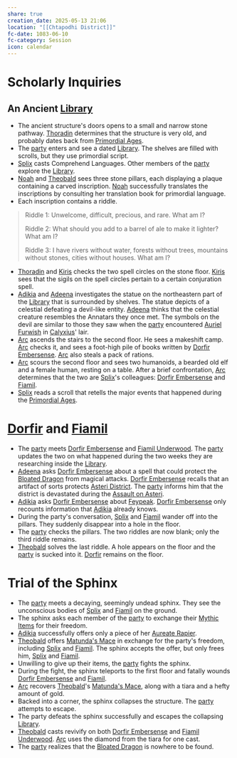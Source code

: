 ```yaml
---
share: true
creation_date: 2025-05-13 21:06
location: "[[Chtapodhi District]]"
fc-date: 1083-06-10
fc-category: Session
icon: calendar
---
```

# Scholarly Inquiries
## An Ancient [Library](../Locations/Buildings/Sunken%20Library.md)
- The ancient structure's doors opens to a small and narrow stone pathway. [Thoradin](../PCs/Thoradin%20Goodman.md) determines that the structure is very old, and probably dates back from [Primordial Ages](../Lore/Eons%20and%20Ages/Primordial%20Ages.md).
- The [party](../Factions/Seven%20Up....md) enters and see a dated [Library](../Locations/Buildings/Sunken%20Library.md). The shelves are filled with scrolls, but they use primordial script.
- [Splix](../PCs/Spraugh%20'Splix'%20Calix.md) casts Comprehend Languages. Other members of the [party](../Factions/Seven%20Up....md) explore the [Library](../Locations/Buildings/Sunken%20Library.md).
- [Noah](../PCs/Noah%20Skie.md) and [Theobald](../PCs/Theobald%20Clayhollow.md) sees three stone pillars, each displaying a plaque containing a carved inscription. [Noah](../PCs/Noah%20Skie.md) successfully translates the inscriptions by consulting her translation book for primordial language.
- Each inscription contains a riddle.
>Riddle 1: Unwelcome, difficult, precious, and rare. What am I? 
>
>Riddle 2: What should you add to a barrel of ale to make it lighter? What am I? 
>
>Riddle 3: I have rivers without water, forests without trees, mountains without stones, cities without houses. What am I?
- [Thoradin](../PCs/Thoradin%20Goodman.md) and [Kiris](../PCs/Kiris%20Acquermann.md) checks the two spell circles on the stone floor. [Kiris](../PCs/Kiris%20Acquermann.md) sees that the sigils on the spell circles pertain to a certain conjuration spell.
- [Adikia](../PCs/Adikia%20Unalome.md) and [Adeena](../PCs/Adeena%20Oberon.md) investigates the statue on the northeastern part of the [Library](../Locations/Buildings/Sunken%20Library.md) that is surrounded by shelves. The statue depicts of a celestial defeating a devil-like entity. [Adeena](../PCs/Adeena%20Oberon.md) thinks that the celestial creature resembles the Annatars they once met. The symbols on the devil are similar to those they saw when the [party](../Factions/Seven%20Up....md) encountered [Auriel Furwish](../NPCs/Auriel%20Furwish.md) in [Calyxius](../../Calyxius.md)' lair.
- [Arc](../PCs/Arc.md) ascends the stairs to the second floor. He sees a makeshift camp. [Arc](../PCs/Arc.md) checks it, and sees a foot-high pile of books written by [Dorfir Embersense](../NPCs/Dorfir%20Embersense.md). [Arc](../PCs/Arc.md) also steals a pack of rations.
- [Arc](../PCs/Arc.md) scours the second floor and sees two humanoids, a bearded old elf and a female human, resting on a table. After a brief confrontation, [Arc](../PCs/Arc.md) determines that the two are [Splix](../PCs/Spraugh%20'Splix'%20Calix.md)'s colleagues: [Dorfir Embersense](../NPCs/Dorfir%20Embersense.md) and [Fiamil](../NPCs/Fiamil%20Underwood.md).
- [Splix](../PCs/Spraugh%20'Splix'%20Calix.md) reads a scroll that retells the major events that happened during the [Primordial Ages](../Lore/Eons%20and%20Ages/Primordial%20Ages.md).
# [Dorfir](../NPCs/Dorfir%20Embersense.md) and [Fiamil](../NPCs/Fiamil%20Underwood.md)
- The [party](../Factions/Seven%20Up....md) meets [Dorfir Embersense](../NPCs/Dorfir%20Embersense.md) and [Fiamil Underwood](../NPCs/Fiamil%20Underwood.md). The [party](../Factions/Seven%20Up....md) updates the two on what happened during the two weeks they are researching inside the [Library](../Locations/Buildings/Sunken%20Library.md).
- [Adeena](../PCs/Adeena%20Oberon.md) asks [Dorfir Embersense](../NPCs/Dorfir%20Embersense.md) about a spell that could protect the [Bloated Dragon](../Items/Bloated%20Dragon.md) from magical attacks. [Dorfir Embersense](../NPCs/Dorfir%20Embersense.md) recalls that an artifact of sorts protects [Asteri District](../Locations/Areas/Asteri%20District.md). The [party](../Factions/Seven%20Up....md) informs him that the district is devastated during the [Assault on Asteri](../Lore/Events/Assault%20on%20Asteri%20and%20Unbinding%20of%20Yvernus.md).
- [Adikia](../PCs/Adikia%20Unalome.md) asks [Dorfir Embersense](../NPCs/Dorfir%20Embersense.md) about [Feypeak](../Locations/Areas/Feypeak.md). [Dorfir Embersense](../NPCs/Dorfir%20Embersense.md) only recounts information that [Adikia](../PCs/Adikia%20Unalome.md) already knows.
- During the party's conversation, [Splix](../PCs/Spraugh%20'Splix'%20Calix.md) and [Fiamil](../NPCs/Fiamil%20Underwood.md) wander off into the pillars. They suddenly disappear into a hole in the floor.
- The [party](../Factions/Seven%20Up....md) checks the pillars. The two riddles are now blank; only the third riddle remains.
- [Theobald](../PCs/Theobald%20Clayhollow.md) solves the last riddle. A hole appears on the floor and the [party](../Factions/Seven%20Up....md) is sucked into it. [Dorfir](../NPCs/Dorfir%20Embersense.md) remains on the floor.
# Trial of the Sphinx
- The [party](../Factions/Seven%20Up....md) meets a decaying, seemingly undead sphinx. They see the unconscious bodies of [Splix](../PCs/Spraugh%20'Splix'%20Calix.md) and [Fiamil](../NPCs/Fiamil%20Underwood.md) on the ground.
- The sphinx asks each member of the [party](../Factions/Seven%20Up....md) to exchange their [Mythic Items](../../Mythic%20Items.md) for their freedom.
- [Adikia](../PCs/Adikia%20Unalome.md) successfully offers only a piece of her [Aureate Rapier](../Items/Mythic%20Items/Aureate%20Rapier.md).
- [Theobald](../PCs/Theobald%20Clayhollow.md) offers [Matunda's Mace](../Items/Mythic%20Items/Matunda's%20Mace.md) in exchange for the party's freedom, including [Splix](../PCs/Spraugh%20'Splix'%20Calix.md) and [Fiamil](../NPCs/Fiamil%20Underwood.md). The sphinx accepts the offer, but only frees him, [Splix](../PCs/Spraugh%20'Splix'%20Calix.md) and [Fiamil](../NPCs/Fiamil%20Underwood.md).
- Unwilling to give up their items, the [party](../Factions/Seven%20Up....md) fights the sphinx.
- During the fight, the sphinx teleports to the first floor and fatally wounds [Dorfir Embersense](../NPCs/Dorfir%20Embersense.md) and [Fiamil](../NPCs/Fiamil%20Underwood.md).
- [Arc](../PCs/Arc.md) recovers [Theobald](../PCs/Theobald%20Clayhollow.md)'s [Matunda's Mace](../Items/Mythic%20Items/Matunda's%20Mace.md), along with a tiara and a hefty amount of gold.
- Backed into a corner, the sphinx collapses the structure. The [party](../Factions/Seven%20Up....md) attempts to escape.
- The party defeats the sphinx successfully and escapes the collapsing [Library](../Locations/Buildings/Sunken%20Library.md).
- [Theobald](../PCs/Theobald%20Clayhollow.md) casts revivify on both [Dorfir Embersense](../NPCs/Dorfir%20Embersense.md) and [Fiamil Underwood](../NPCs/Fiamil%20Underwood.md). [Arc](../PCs/Arc.md) uses the diamond from the tiara for one cast.
- The [party](../Factions/Seven%20Up....md) realizes that the [Bloated Dragon](../Items/Bloated%20Dragon.md) is nowhere to be found.